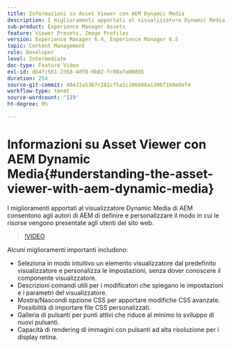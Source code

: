 ```yaml
---
title: Informazioni su Asset Viewer con AEM Dynamic Media
description: I miglioramenti apportati al visualizzatore Dynamic Media di AEM consentono agli autori di AEM di definire e personalizzare il modo in cui le risorse vengono presentate agli utenti del sito web.
sub-product: Experience Manager Assets
feature: Viewer Presets, Image Profiles
version: Experience Manager 6.4, Experience Manager 6.5
topic: Content Management
role: Developer
level: Intermediate
doc-type: Feature Video
exl-id: db4fc561-2368-4df8-9b02-fc08afa00805
duration: 254
source-git-commit: 48433a5367c281cf5a1c106b08a1306f1b0e8ef4
workflow-type: tm+mt
source-wordcount: '119'
ht-degree: 0%

---
```


# Informazioni su Asset Viewer con AEM Dynamic Media{#understanding-the-asset-viewer-with-aem-dynamic-media}

I miglioramenti apportati al visualizzatore Dynamic Media di AEM consentono agli autori di AEM di definire e personalizzare il modo in cui le risorse vengono presentate agli utenti del sito web.

>[!VIDEO](https://video.tv.adobe.com/v/17783?quality=12&learn=on)

Alcuni miglioramenti importanti includono:

* Seleziona in modo intuitivo un elemento visualizzatore dal predefinito visualizzatore e personalizza le impostazioni, senza dover conoscere il componente visualizzatore.
* Descrizioni comandi utili per i modificatori che spiegano le impostazioni e i parametri del visualizzatore.
* Mostra/Nascondi opzione CSS per apportare modifiche CSS avanzate. Possibilità di importare file CSS personalizzati.
* Galleria di pulsanti per punti attivi che riduce al minimo lo sviluppo di nuovi pulsanti.
* Capacità di rendering di immagini con pulsanti ad alta risoluzione per i display retina.
